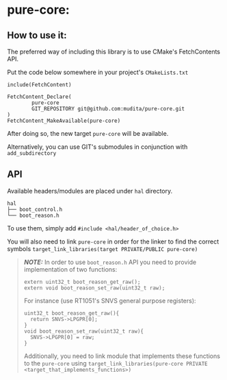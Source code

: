 # pure-core:

## How to use it:

The preferred way of including this library is to use CMake's FetchContents API.

Put the code below somewhere in your project's `CMakeLists.txt`
```
include(FetchContent)

FetchContent_Declare(
        pure-core
        GIT_REPOSITORY git@github.com:mudita/pure-core.git
)
FetchContent_MakeAvailable(pure-core)
```
After doing so, the new target `pure-core` will be available.

Alternatively, you can use GIT's submodules in conjunction with `add_subdirectory`

## API

Available headers/modules are placed under `hal` directory. 

```
hal
├── boot_control.h
└── boot_reason.h
```
To use them, simply add `#include <hal/header_of_choice.h>`

You will also need to link `pure-core` in order for the linker to find the correct symbols
`target_link_libraries(target PRIVATE/PUBLIC pure-core)`

> **_NOTE:_**  In order to use `boot_reason.h` API you need to provide implementation of
> two functions:
> ```
> extern uint32_t boot_reason_get_raw();
> extern void boot_reason_set_raw(uint32_t raw);
> ```
> For instance (use RT1051's SNVS general purpose registers):
> ```
> uint32_t boot_reason_get_raw(){
>   return SNVS->LPGPR[0];
> }
> void boot_reason_set_raw(uint32_t raw){
>   SNVS->LPGPR[0] = raw;
> }
> ```
> Additionally, you need to link module that implements these functions to
> the `pure-core` using `target_link_libraries(pure-core PRIVATE <target_that_implements_functions>)`
> 